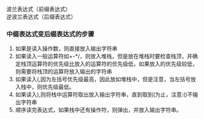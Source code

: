 波兰表达式（前缀表达式）  
逆波兰表达式（后缀表达式）
### 中缀表达式变后缀表达式的步骤
1. 如果是读入操作数，则直接放入输出字符串
2. 如果读入一般运算符如+-*/，则放入堆栈，但是放在堆栈时要检查栈顶，并确定栈顶运算符的优先级比放入的运算符的优先级低，如果放入的优先级较低，
则需要将栈顶的运算符放入输出的字符串
3. 如果读入(,因为左括号优先级最高，因此放如堆栈中，但是注意，当左括号放入栈中，则优先级最低。
4. 如果读入),则将栈中运算符取出放入输出字符串，直到取到(为止，注意:()不输出字符串
5. 顺序读完表达式，如果栈中还有操作符，则弹出，并放入输出字符串。
